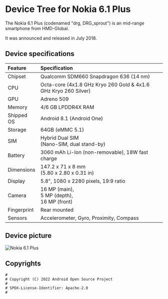# Device Tree for Nokia 6.1 Plus

The Nokia 6.1 Plus (codenamed "drg, DRG_sprout") is an mid-range smartphone from HMD-Global.

It was announced and released in July 2018.

## Device specifications

| Feature     | Specification							|
| :-----------| :---------------------------------------------------------------|
| Chipset     | Qualcomm SDM660 Snapdragon 636 (14 nm)				|
| CPU         | Octa-core (4x1.8 GHz Kryo 260 Gold & 4x1.6 GHz Kryo 260 Silver) |
| GPU         | Adreno 509							|
| Memory      | 4/6 GB LPDDR4X RAM						|
| Shipped OS  | Android 8.1 (Android One)					|
| Storage     | 64GB (eMMC 5.1)							|
| SIM         | Hybrid Dual SIM <br /> (Nano-SIM, dual stand-by)		|
| Battery     | 3060 mAh Li-Ion (non-removable), 18W fast charge		|
| Dimensions  | 147.2 x 71 x 8 mm <br />(5.80 x 2.80 x 0.31 in)			|
| Display     | 5.8", 1080 x 2280 pixels, 19:9 ratio				|
| Camera      | 16 MP (main), <br />5 MP (depth), <br />16 MP (front)		|
| Fingerprint | Rear mounted					 		|
| Sensors     | Accelerometer, Gyro, Proximity, Compass				|

## Device picture

![Nokia 6.1 Plus](https://raw.githubusercontent.com/Encom-Enterprise/stuff/main/devices/drg.png)

## Copyrights
```
#
# Copyright (C) 2022 Android Open Source Project
#
# SPDX-License-Identifier: Apache-2.0
#
```
